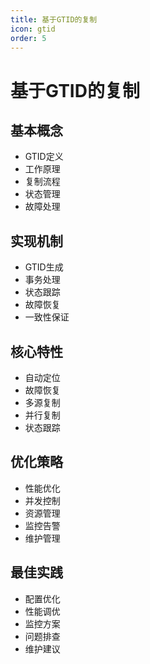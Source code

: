 ```yaml
---
title: 基于GTID的复制
icon: gtid
order: 5
---
```


# 基于GTID的复制

## 基本概念
- GTID定义
- 工作原理
- 复制流程
- 状态管理
- 故障处理

## 实现机制
- GTID生成
- 事务处理
- 状态跟踪
- 故障恢复
- 一致性保证

## 核心特性
- 自动定位
- 故障恢复
- 多源复制
- 并行复制
- 状态跟踪

## 优化策略
- 性能优化
- 并发控制
- 资源管理
- 监控告警
- 维护管理

## 最佳实践
- 配置优化
- 性能调优
- 监控方案
- 问题排查
- 维护建议
